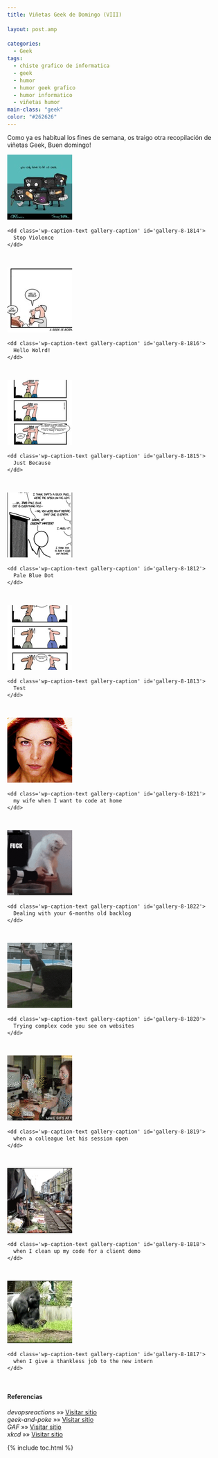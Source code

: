 ```yaml
---
title: Viñetas Geek de Domingo (VIII)

layout: post.amp

categories:
  - Geek
tags:
  - chiste grafico de informatica
  - geek
  - humor
  - humor geek grafico
  - humor informatico
  - viñetas humor
main-class: "geek"
color: "#262626"
---
```

Como ya es habitual los fines de semana, os traigo otra recopilación de viñetas Geek, Buen domingo!  

<!--ad-->




<div id='gallery-8' class='gallery galleryid-1811 gallery-columns-1 gallery-size-thumbnail'>
  <dl class='gallery-item'>
    <dt class='gallery-icon landscape'>
      <a href='/assets/img/2013/08/Stop-Violence.jpg'><img  src="/assets/img/2013/08/Stop-Violence-150x150.jpg" class="attachment-thumbnail" alt="Stop Violence" aria-describedby="gallery-8-1814" /></a>
    </dt>

    <dd class='wp-caption-text gallery-caption' id='gallery-8-1814'>
      Stop Violence
    </dd>
  </dl>

  <br style="clear: both" />

  <dl class='gallery-item'>
    <dt class='gallery-icon landscape'>
      <a href='/assets/img/2013/08/facebook_-1810787013.jpg'><img  src="/assets/img/2013/08/facebook_-1810787013-150x150.jpg" class="attachment-thumbnail" alt="Hello Wolrd!" aria-describedby="gallery-8-1816" /></a>
    </dt>

    <dd class='wp-caption-text gallery-caption' id='gallery-8-1816'>
      Hello Wolrd!
    </dd>
  </dl>

  <br style="clear: both" />

  <dl class='gallery-item'>
    <dt class='gallery-icon portrait'>
      <a href='/assets/img/2013/08/just-because.jpg'><img  src="/assets/img/2013/08/just-because-150x150.jpg" class="attachment-thumbnail" alt="Just Because" aria-describedby="gallery-8-1815" /></a>
    </dt>

    <dd class='wp-caption-text gallery-caption' id='gallery-8-1815'>
      Just Because
    </dd>
  </dl>

  <br style="clear: both" />

  <dl class='gallery-item'>
    <dt class='gallery-icon portrait'>
      <a href='/assets/img/2013/08/pale_blue_dot.png'><img  src="/assets/img/2013/08/pale_blue_dot-150x150.png" class="attachment-thumbnail" alt="Pale Blue Dot" aria-describedby="gallery-8-1812" /></a>
    </dt>

    <dd class='wp-caption-text gallery-caption' id='gallery-8-1812'>
      Pale Blue Dot
    </dd>
  </dl>

  <br style="clear: both" />

  <dl class='gallery-item'>
    <dt class='gallery-icon portrait'>
      <a href='/assets/img/2013/08/tdd.jpg'><img  src="/assets/img/2013/08/tdd-150x150.jpg" class="attachment-thumbnail" alt="Test" aria-describedby="gallery-8-1813" /></a>
    </dt>

    <dd class='wp-caption-text gallery-caption' id='gallery-8-1813'>
      Test
    </dd>
  </dl>

  <br style="clear: both" />

  <dl class='gallery-item'>
    <dt class='gallery-icon landscape'>
      <a href='/assets/img/2013/08/my-wife-when-I-want-to-code-at-home.gif'><img  src="/assets/img/2013/08/my-wife-when-I-want-to-code-at-home-150x150.gif" class="attachment-thumbnail" alt="my wife when I want to code at home" aria-describedby="gallery-8-1821" /></a>
    </dt>

    <dd class='wp-caption-text gallery-caption' id='gallery-8-1821'>
      my wife when I want to code at home
    </dd>
  </dl>

  <br style="clear: both" />

  <dl class='gallery-item'>
    <dt class='gallery-icon landscape'>
      <a href='/assets/img/2013/08/Dealing-with-your-6-months-old-backlog.gif'><img  src="/assets/img/2013/08/Dealing-with-your-6-months-old-backlog-150x150.gif" class="attachment-thumbnail" alt="Dealing with your 6-months old backlog" aria-describedby="gallery-8-1822" /></a>
    </dt>

    <dd class='wp-caption-text gallery-caption' id='gallery-8-1822'>
      Dealing with your 6-months old backlog
    </dd>
  </dl>

  <br style="clear: both" />

  <dl class='gallery-item'>
    <dt class='gallery-icon portrait'>
      <a href='/assets/img/2013/08/Trying-complex-code-you-see-on-websites.gif'><img  src="/assets/img/2013/08/Trying-complex-code-you-see-on-websites-150x150.gif" class="attachment-thumbnail" alt="Trying complex code you see on websites" aria-describedby="gallery-8-1820" /></a>
    </dt>

    <dd class='wp-caption-text gallery-caption' id='gallery-8-1820'>
      Trying complex code you see on websites
    </dd>
  </dl>

  <br style="clear: both" />

  <dl class='gallery-item'>
    <dt class='gallery-icon landscape'>
      <a href='/assets/img/2013/08/when-a-colleague-let-his-session-open.gif'><img  src="/assets/img/2013/08/when-a-colleague-let-his-session-open-150x150.gif" class="attachment-thumbnail" alt="when a colleague let his session open" aria-describedby="gallery-8-1819" /></a>
    </dt>

    <dd class='wp-caption-text gallery-caption' id='gallery-8-1819'>
      when a colleague let his session open
    </dd>
  </dl>

  <br style="clear: both" />

  <dl class='gallery-item'>
    <dt class='gallery-icon landscape'>
      <a href='/assets/img/2013/08/when-I-clean-up-my-code-for-a-client-demo.gif'><img  src="/assets/img/2013/08/when-I-clean-up-my-code-for-a-client-demo-150x150.gif" class="attachment-thumbnail" alt="when I clean up my code for a client demo" aria-describedby="gallery-8-1818" /></a>
    </dt>

    <dd class='wp-caption-text gallery-caption' id='gallery-8-1818'>
      when I clean up my code for a client demo
    </dd>
  </dl>

  <br style="clear: both" />

  <dl class='gallery-item'>
    <dt class='gallery-icon landscape'>
      <a href='/assets/img/2013/08/when-I-give-a-thankless-job-to-the-new-intern.gif'><img  src="/assets/img/2013/08/when-I-give-a-thankless-job-to-the-new-intern-150x144.gif" class="attachment-thumbnail" alt="when I give a thankless job to the new intern" aria-describedby="gallery-8-1817" /></a>
    </dt>

    <dd class='wp-caption-text gallery-caption' id='gallery-8-1817'>
      when I give a thankless job to the new intern
    </dd>
  </dl>

  <br style="clear: both" />
</div>

#### Referencias

*devopsreactions* »» <a href="http://devopsreactions.tumblr.com/" target="_blank">Visitar sitio</a>  
*geek-and-poke* »» <a href="http://geek-and-poke.com/" target="_blank">Visitar sitio</a>  
*GAF* »» <a href="https://www.facebook.com/comics.gaf" target="_blank">Visitar sitio</a>  
*xkcd* »» <a href="http://xkcd.com" target="_blank">Visitar sitio</a>



{% include toc.html %}
